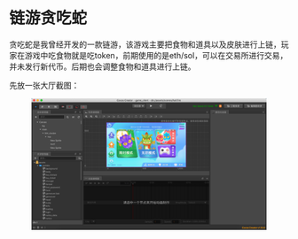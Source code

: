# 链游贪吃蛇

贪吃蛇是我曾经开发的一款链游，该游戏主要把食物和道具以及皮肤进行上链，玩家在游戏中吃食物就是吃token，前期使用的是eth/sol，可以在交易所进行交易，并未发行新代币。后期也会调整食物和道具进行上链。

先放一张大厅截图：

<figure><img src="../../.gitbook/assets/image (4).png" alt=""><figcaption></figcaption></figure>

